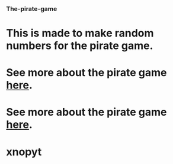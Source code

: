 ### The-pirate-game
# This is made to make random numbers for the pirate game.
# See more about the pirate game [here](https://www.gothamprimary.co.uk/wp-content/uploads/2023/01/The-Pirate-Game-Rules.pdf).
# See more about the pirate game [here](https://www.gothamprimary.co.uk/wp-content/uploads/2023/01/The-Pirate-Game-Rules.pdf).
# xnopyt
